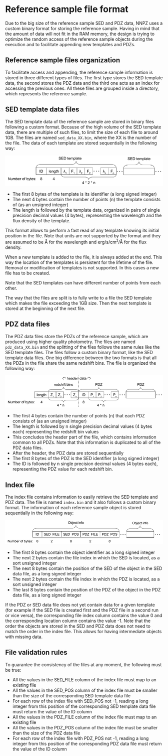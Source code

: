 Reference sample file format
============================

Due to the big size of the reference sample SED and PDZ data, NNPZ uses a custom
binary format for storing the reference sample. Having in mind that the amount
of data will not fit in the RAM memory, the design is trying to optimize the
random access of the reference sample objects during the execution and to
facilitate appending new templates and PDZs.

Reference sample files organization
-----------------------------------

To facilitate access and appending, the reference sample information is stored
in three different types of files. The first type stores the SED template data,
the second stores the PDZ data and the third one acts as an index for accessing
the previous ones. All these files are grouped inside a directory, which
represents the reference sample.

SED template data files
-----------------------

The SED template data of the reference sample are stored in binary files
following a custom format. Because of the high volume of the SED template data,
there are multiple of such files, to limit the size of each file to around 1GB.
The files are named `sed_data_XX.bin`, where the XX is the number of the file.
The data of each template are stored sequentially in the following way:

![](images/SED_data_file_format.png)

- The first 8 bytes of the template is its identifier (a long signed integer)
- The next 4 bytes contain the number of points (n) the template consists of (as
  an unsigned integer)
- The length is followed by the template data, organized in pairs of single
  precision decimal values (4 bytes), representing the wavelength and the flux
  density of the template.

This format allows to perform a fast read of any template knowing its initial
position in the file. Note that units are not supported by the format and they
are assumed to be &#x212B; for the wavelength and
erg/s/cm<sup>`2`</sup>/&#x212B; for the flux density.

When a new template is added to the file, it is always added at the end. This
way the location of the templates is persistent for the lifetime of the file.
Removal or modification of templates is not supported. In this cases a new file
has to be created.

Note that the SED templates can have different number of points from each other.

The way that the files are split is to fully write to a file the SED template
which makes the file exceeding the 1GB size. Then the next template is stored at
the beginning of the next file.

PDZ data files
--------------

The PDZ data files store the PDZs of the reference sample, which are produced
using higher quality photometry. The files are named `pdz_data_XX.bin` and the
splitting of the files follows the same rules like the SED template files. The
files follow a custom binary format, like the SED template data files. One big
difference between the two formats is that all the PDZs in the file share the
same redshift bins. The file is organized the following way:

![](images/PDZ_file_format.png)

- The first 4 bytes contain the number of points (n) that each PDZ consists of
  (as an unsigned integer)
- The length is followed by n single precision decimal values (4 bytes each)
  representing the redshift bin values
- This concludes the header part of the file, which contains information common
  to all PDZs. Note that this information is duplicated to all of the PDZ data
  files.
- After the header, the PDZ data are stored sequentially
- The first 8 bytes of the PDZ is the SED identifier (a long signed integer)
- The ID is followed by n single precision decimal values (4 bytes each),
  representing the PDZ value for each redshift bin.

Index file
----------

The index file contains information to easily retrieve the SED template and PDZ
data. The file is named `index.bin` and it also follows a custom binary format.
The information of each reference sample object is stored sequentially in the
following way:

![](images/Index_file_format.png)

- The first 8 bytes contain the object identifier as a long signed integer
- The next 2 bytes contain the file index in which the SED is located, as a sort
  unsigned integer
- The next 8 bytes contain the position of the SED of the object in the SED data
  file, as a long signed integer
- The next 2 bytes contain the file index in which the PDZ is located, as a sort
  unsigned integer
- The last 8 bytes contain the position of the PDZ of the object in the PDZ data
  file, as a long signed integer

If the PDZ or SED data file does not yet contain data for a given template (for
example if the SED file is created first and the PDZ file in a second run or
vice versa), the corresponding file index column contains the value 0 and the
corresponding location column contains the value -1. Note that the order the
objects are stored in the SED and PDZ data does not need to match the order in
the index file. This allows for having intermediate objects with missing data.

File validation rules
---------------------

To guarantee the consistency of the files at any moment, the following must be
true:

- All the values in the SED_FILE column of the index file must map to an
  existing file
- All the values in the SED_POS column of the index file must be smaller than
  the size of the corresponding SED template data file
- For each row of the index file with SED_POS not -1, reading a long integer
  from this position of the corresponding SED template data file must return the
  value of the ID column
- All the values in the PDZ_FILE column of the index file must map to an
  existing file
- All the values in the PDZ_POS column of the index file must be smaller than
  the size of the PDZ data file
- For each row of the index file with PDZ_POS not -1, reading a long integer
  from this position of the corresponding PDZ data file must return the value of
  the ID column

